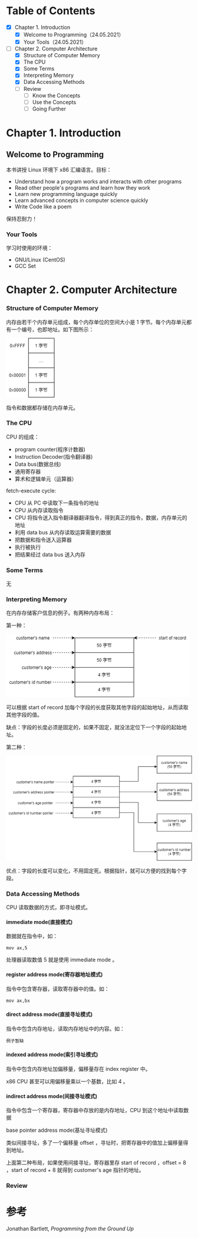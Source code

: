 # Table of Contents

- [x] Chapter 1. Introduction
  - [x] Welcome to Programming（24.05.2021）
  - [x] Your Tools（24.05.2021）
- [ ] Chapter 2. Computer Architecture
  - [x] Structure of Computer Memory
  - [x] The CPU
  - [x] Some Terms
  - [x] Interpreting Memory
  - [x] Data Accessing Methods
  - [ ] Review
    - [ ] Know the Concepts
    - [ ] Use the Concepts
    - [ ] Going Further

# Chapter 1. Introduction

## Welcome to Programming

本书讲授 Linux 环境下 x86 汇编语言。目标：

- Understand how a program works and interacts with other programs
- Read other people's programs and learn how they work
- Learn new programming language quickly
- Learn advanced concepts in computer science quickly
- Write Code like a poem

保持忍耐力！

### Your Tools

学习时使用的环境：

- GNU/Linux (CentOS)
- GCC Set

# Chapter 2. Computer Architecture

### Structure of Computer Memory

内存由若干个内存单元组成，每个内存单位的空间大小是 1 字节。每个内存单元都有一个编号，也即地址。如下图所示：

![asml-2.1-1](img/asml-2.1-1.png)

指令和数据都存储在内存单元。

### The CPU

CPU 的组成：

- program counter(程序计数器)
- Instruction Decoder(指令翻译器)
- Data bus(数据总线)
- 通用寄存器
- 算术和逻辑单元（运算器）

fetch-execute cycle:

- CPU 从 PC 中读取下一条指令的地址
- CPU 从内存读取指令
- CPU 将指令送入指令翻译器翻译指令，得到真正的指令，数据，内存单元的地址
- 利用 data bus 从内存读取运算需要的数据
- 把数据和指令送入运算器
- 执行被执行
- 把结果经过 data bus 送入内存

### Some Terms

无

### Interpreting Memory

在内存存储客户信息的例子。有两种内存布局：

第一种：

![2.1-4](img/2.1-4-1622634704554.png)

可以根据 start of record 加每个字段的长度获取其他字段的起始地址，从而读取其他字段的值。

缺点：字段的长度必须是固定的，如果不固定，就没法定位下一个字段的起始地址。

第二种：

![asml-2.4-2](img/asml-2.4-2.png)



优点：字段的长度可以变化，不用固定死。根据指针，就可以方便的找到每个字段。

### Data Accessing Methods

CPU 读取数据的方式，即寻址模式。

#### immediate mode(直接模式)

数据就在指令中，如：

```assembly
mov ax,5
```

处理器读取数值 5 就是使用 immediate mode 。

#### register address mode(寄存器地址模式)

指令中包含寄存器，读取寄存器中的值。如：

```assembly
mov ax,bx
```

#### direct address mode(直接寻址模式)

指令中包含内存地址，读取内存地址中的内容。如：

```assembly
例子暂缺
```

#### indexed address mode(索引寻址模式)

指令中包含内存地址加偏移量，偏移量存在 index register 中。

x86 CPU 甚至可以用偏移量乘以一个基数，比如 4 。

#### indirect address mode(间接寻址模式)

指令中包含一个寄存器，寄存器中存放的是内存地址，CPU 到这个地址中读取数据

base pointer address mode(基址寻址模式)

类似间接寻址，多了一个偏移量 offset ，寻址时，把寄存器中的值加上偏移量得到地址。

上面第二种布局，如果使用间接寻址，寄存器里存 start of record ，offset = 8 ，start of record + 8 就得到 customer's age 指针的地址。

### Review

# 参考

Jonathan Bartlett, *Programming from the Ground Up*

